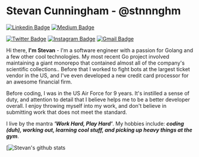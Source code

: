 # Stevan Cunningham - @stnnnghm
[![Linkedin Badge](https://img.shields.io/badge/-jlim-blue?style=flat&logo=Linkedin&logoColor=white&link=https://www.linkedin.com/in/jlim/)](https://www.linkedin.com/in/stevanmcunningham/)
[![Medium Badge](https://img.shields.io/badge/-@__jessicalim-000000?style=flat&labelColor=000000&logo=Medium&link=https://medium.com/@_jessicalim)](https://medium.com/@stnnnghm)
<!--[![Website Badge](https://img.shields.io/badge/-jessicalim.me-47CCCC?style=flat&logo=Google-Chrome&logoColor=white&link=https://jessicalim.me)](https://jessicalim.me) -->
[![Twitter Badge](https://img.shields.io/badge/-@__jesslim-1ca0f1?style=flat&labelColor=1ca0f1&logo=twitter&logoColor=white&link=https://twitter.com/_jesslim)](https://twitter.com/lordstevan)
[![Instagram Badge](https://img.shields.io/badge/-@jlim__slam-purple?style=flat&logo=instagram&logoColor=white&link=https://instagram.com/jlim_slam/)](https://instagram.com/nah.mean_jah.feel)
[![Gmail Badge](https://img.shields.io/badge/-jessicalim813-c14438?style=flat&logo=Gmail&logoColor=white&link=mailto:jessicalim813@gmail.com)](mailto:stnnnghm@gmail.com)

Hi there, **I'm Stevan** - I'm a software engineer with a passion for Golang and a few other cool technologies. My most recent Go project involved maintaining a giant monorepo that contained almost all of the company's scientific collections.. Before that I worked to fight bots at the largest ticket vendor in the US, and I've even developed a new credit card processor for an awesome financial firm.

Before coding, I was in the US Air Force for 9 years. It's instilled a sense of duty, and attention to detail that I believe helps me to be a better developer overall. I enjoy throwing myself into my work, and don't believe in submitting work that does not meet the standard.

I live by the mantra _**'Work Hard, Play Hard'**_. My hobbies include: _**coding (duh), working out, learning cool stuff, and picking up heavy things at the gym**_.

[![Stevan's github stats](https://github-readme-stats.vercel.app/api?username=stnnnghm&show_icons=true&theme=cobalt)

<!--
**stnnnghm/stnnnghm** is a ✨ _special_ ✨ repository because its `README.md` (this file) appears on your GitHub profile.

Here are some ideas to get you started:

- 🔭 I’m currently working on ...
- 🌱 I’m currently learning ...
- 👯 I’m looking to collaborate on ...
- 🤔 I’m looking for help with ...
- 💬 Ask me about ...
- 📫 How to reach me: ...
- 😄 Pronouns: ...
- ⚡ Fun fact: ...
-->
